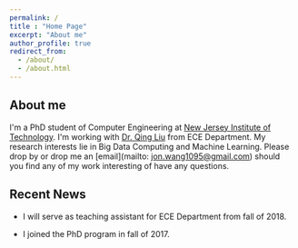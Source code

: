 ```yaml
---
permalink: /
title : "Home Page"
excerpt: "About me"
author_profile: true
redirect_from: 
  - /about/
  - /about.html
---
```


About me
--------

I'm a PhD student of Computer Engineering at [New Jersey Institute of Technology](https://www.njit.edu/). I'm working with [Dr. Qing Liu](https://web.njit.edu/~qliu/) from ECE Department. My research interests lie in Big Data Computing and Machine Learning. Please drop by or drop me an [email](mailto: jon.wang1095@gmail.com) should you find any of my work interesting of have any questions.


Recent News
-----------

* I will serve as teaching assistant for ECE Department from fall of 2018.

* I joined the PhD program in fall of 2017.